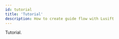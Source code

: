 ```yaml
---
id: tutorial
title: 'Tutorial'
description: How to create guide flow with Lusift
---
```


Tutorial.
